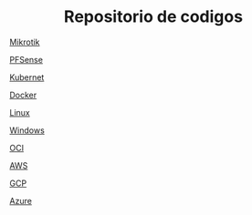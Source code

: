 <h1 align=center>Repositorio de codigos</h1>
<p><a href="">Mikrotik</a></p>
<p><a href="">PFSense</a></p>
<p><a href="">Kubernet</a></p>
<p><a href="">Docker</a></p>
<p><a href="">Linux</a></p>
<p><a href="">Windows</a></p>
<p><a href="">OCI</a></p>
<p><a href="">AWS</a></p>
<p><a href="">GCP</a></p>
<p><a href="">Azure</a></p>
